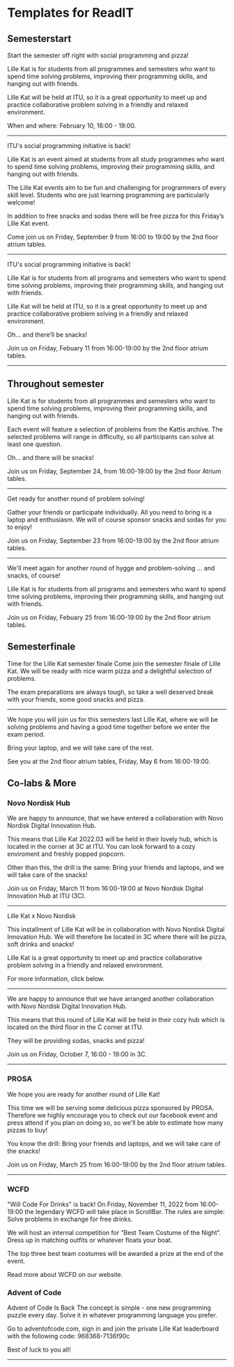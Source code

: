 # Templates for ReadIT

## Semesterstart

Start the semester off right with social programming and pizza!

Lille Kat is for students from all programmes and semesters who want to spend time solving problems, improving their programming skills, and hanging out with friends.
 
Lille Kat will be held at ITU, so it is a great opportunity to meet up and practice collaborative problem solving in a friendly and relaxed environment.

When and where: February 10, 16:00 - 19:00.

---

ITU's social programming initiative is back!

Lille Kat is an event aimed at students from all study programmes who want to spend time solving problems, improving their programming skills, and hanging out with friends. 

The Lille Kat events aim to be fun and challenging for programmers of every skill level. Students who are just learning programming are particularly welcome! 

In addition to free snacks and sodas there will be free pizza for this Friday’s Lille Kat event.

Come join us on Friday, September 9 from 16:00 to 19:00 by the 2nd floor atrium tables.

---

ITU's social programming initiative is back!
 
Lille Kat is for students from all programs and semesters who want to spend time solving problems, improving their programming skills, and hanging out with friends.
 
Lille Kat will be held at ITU, so it is a great opportunity to meet up and practice collaborative problem solving in a friendly and relaxed environment.

Oh… and there’ll be snacks!

Join us on Friday, Febuary 11 from 16:00-19:00 by the 2nd floor atrium tables. 

---

## Throughout semester

Lille Kat is for students from all programmes and semesters who want to spend time solving problems, improving their programming skills, and hanging out with friends. 

Each event will feature a selection of problems from the Kattis archive. The selected problems will range in difficulty, so all participants can solve at least one question. 

Oh… and there will be snacks!

Join us on Friday, September 24, from 16:00-19:00 by the 2nd floor Atrium tables. 

---

Get ready for another round of problem solving!

Gather your friends or participate individually. All you need to bring is a laptop and enthusiasm. We will of course sponsor snacks and sodas for you to enjoy!

Join us on Friday, September 23 from 16:00-19:00 by the 2nd floor atrium tables.

---

We'll meet again for another round of hygge and problem-solving ... and snacks, of course!

Lille Kat is for students from all programs and semesters who want to spend time solving problems, improving their programming skills, and hanging out with friends.

Join us on Friday, Febuary 25 from 16:00-19:00 by the 2nd floor atrium tables. 


## Semesterfinale

Time for the Lille Kat semester finale
Come join the semester finale of Lille Kat. We will be ready with nice warm pizza and a delightful selection of problems. 

The exam preparations are always tough, so take a well deserved break with your friends, some good snacks and pizza.

---

We hope you will join us for this semesters last Lille Kat, where we will be solving problems and having a good time together before we enter the exam period.

Bring your laptop, and we will take care of the rest.

See you at the 2nd floor atrium tables, Friday, May 6 from 16:00-19:00. 

## Co-labs & More

### Novo Nordisk Hub

We are happy to announce, that we have entered a collaboration with Novo Nordisk Digital Innovation Hub.

This means that Lille Kat 2022.03 will be held in their lovely hub, which is located in the corner at 3C at ITU. You can look forward to a cozy enviroment and freshly popped popcorn.

Other than this, the drill is the same: Bring your friends and laptops, and we will take care of the snacks! 

Join us on Friday, March 11 from 16:00-19:00 at Novo Nordisk Digital Innovation Hub at ITU (3C).

---

Lille Kat x Novo Nordisk

This installment of Lille Kat will be in collaboration with Novo Nordisk Digital Innovation Hub. We will therefore be located in 3C where there will be pizza, soft drinks and snacks! 

Lille Kat is a great opportunity to meet up and practice collaborative problem solving in a friendly and relaxed environment.

For more information, click below. 

---

We are happy to announce that we have arranged another collaboration with Novo Nordisk Digital Innovation Hub.

This means that this round of Lille Kat will be held in their cozy hub which is located on the third floor in the C corner at ITU.

They will be providing sodas, snacks and pizza!

Join us on Friday, October 7, 16:00 - 19:00 in 3C.

---

### PROSA

We hope you are ready for another round of Lille Kat!

This time we will be serving some delicious pizza sponsored by PROSA. Therefore we highly encourage you to check out our facebook event and press attend if you plan on doing so, so we'll be able to estimate how many pizzas to buy!

You know the drill: Bring your friends and laptops, and we will take care of the snacks! 

Join us on Friday, March 25 from 16:00-19:00 by the 2nd floor atrium tables.

---

### WCFD

"Will Code For Drinks" is back!
On Friday, November 11, 2022 from 16:00-19:00 the legendary WCFD will take place in ScrollBar. The rules are simple: Solve problems in exchange for free drinks.

We will host an internal competition for “Best Team Costume of the Night”. Dress up in matching outfits or whatever floats your boat.

The top three best team costumes will be awarded a prize at the end of the event.

Read more about WCFD on our website.

### Advent of Code

Advent of Code Is Back
The concept is simple - one new programming puzzle every day. Solve it in whatever programming language you prefer. 

Go to adventofcode.com, sign in and join the private Lille Kat leaderboard with the following code: 968368-7136f90c

Best of luck to you all!

---